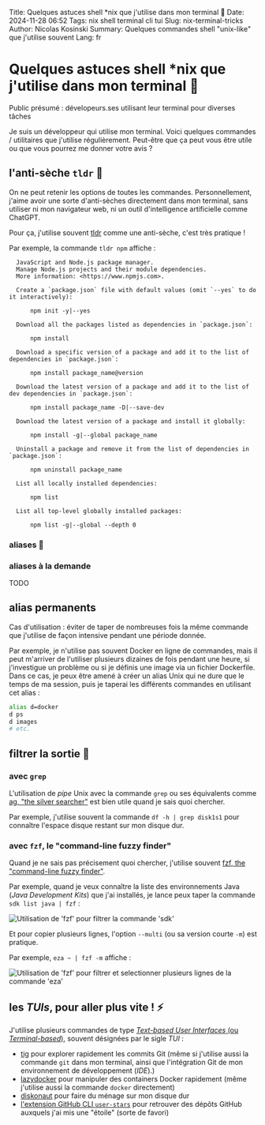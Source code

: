 Title: Quelques astuces shell *nix que j'utilise dans mon terminal 🧙
Date: 2024-11-28 06:52
Tags: nix shell terminal cli tui
Slug: nix-terminal-tricks
Author: Nicolas Kosinski
Summary: Quelques commandes shell "unix-like" que j'utilise souvent
Lang: fr
# Quelques astuces shell *nix que j'utilise dans mon terminal 🧙

Public présumé : dévelopeurs.ses utilisant leur terminal pour diverses tâches

Je suis un développeur qui utilise mon terminal. Voici quelques commandes / utilitaires que j'utilise régulièrement. Peut-être que ça peut vous être utile ou que vous pourrez me donner votre avis ?


## l'anti-sèche `tldr` 📝

On ne peut retenir les options de toutes les commandes. Personnellement, j'aime avoir une sorte d'anti-sèches directement dans mon terminal, sans utiliser ni mon navigateur web, ni un outil d'intelligence artificielle comme ChatGPT. 


Pour ça, j'utilise souvent [tldr](https://tldr.sh) comme une anti-sèche, c'est très pratique !

Par exemple, la commande `tldr npm` affiche :

```
  JavaScript and Node.js package manager.
  Manage Node.js projects and their module dependencies.
  More information: <https://www.npmjs.com>.

  Create a `package.json` file with default values (omit `--yes` to do it interactively):

      npm init -y|--yes

  Download all the packages listed as dependencies in `package.json`:

      npm install

  Download a specific version of a package and add it to the list of dependencies in `package.json`:

      npm install package_name@version

  Download the latest version of a package and add it to the list of dev dependencies in `package.json`:

      npm install package_name -D|--save-dev

  Download the latest version of a package and install it globally:

      npm install -g|--global package_name

  Uninstall a package and remove it from the list of dependencies in `package.json`:

      npm uninstall package_name

  List all locally installed dependencies:

      npm list

  List all top-level globally installed packages:

      npm list -g|--global --depth 0
```

### aliases 📛

### aliases à la demande

TODO

## alias permanents

Cas d'utilisation : éviter de taper de nombreuses fois la même commande que j'utilise de façon intensive pendant une période donnée.


Par exemple, je n'utilise pas souvent Docker en ligne de commandes, mais il peut m'arriver de l'utiliser plusieurs dizaines de fois pendant une heure, si j'investigue un problème ou si je définis une image via un fichier Dockerfile.
Dans ce cas, je peux être amené à créer un alias Unix qui ne dure que le temps de ma session, puis je taperai les différents commandes en utilisant cet alias :

```sh
alias d=docker
d ps
d images
# etc.
```

## filtrer la sortie 🔎

### avec `grep`

L'utilisation de _pipe_ Unix avec la commande `grep` ou ses équivalents comme [ag, "the silver searcher"](https://github.com/ggreer/the_silver_searcher) est bien utile quand je sais quoi chercher.

Par exemple, j'utilise souvent la commande `df -h | grep disk1s1` pour connaître l'espace disque restant sur mon disque dur.

### avec `fzf`, le "command-line fuzzy finder"

Quand je ne sais pas précisement quoi chercher, j'utilise souvent [fzf, the "command-line fuzzy finder"](https://junegunn.github.io/fzf/).

Par exemple, quand je veux connaître la liste des environnements Java (_Java Development Kits_) que j'ai installés, je lance peux taper la commande `sdk list java | fzf` :

![Utilisation de 'fzf' pour filtrer la commande 'sdk'](images/nix-terminal-tricks-fzf-sdk.gif")

Et pour copier plusieurs lignes, l'option `--multi` (ou sa version courte `-m`) est pratique.

Par exemple, `eza ~ | fzf -m` affiche :

![Utilisation de 'fzf' pour filtrer et selectionner plusieurs lignes de la commande 'eza'](images/nix-terminal-tricks-fzf-m-eza.gif")

## les _TUIs_, pour aller plus vite ! ⚡️

J'utilise plusieurs commandes de type [_Text-based User Interfaces_ (ou _Terminal-based_)](https://en.wikipedia.org/wiki/Text-based_user_interface), souvent désignées par le sigle _TUI_ :
- [tig](https://jonas.github.io/tig/) pour explorer rapidement les commits Git (même si j'utilise aussi la commande `git` dans mon terminal, ainsi que l'intégration Git de mon environnement de développement (_IDE_).)
- [lazydocker](https://github.com/jesseduffield/lazydocker) pour manipuler des containers Docker rapidement (même j'utilise aussi la commande `docker` directement)
- [diskonaut](https://github.com/imsnif/diskonaut) pour faire du ménage sur mon disque dur
- [l'extension GitHub CLI `user-stars`]([url](https://github.com/korosuke613/gh-user-stars?tab=readme-ov-file)) pour retrouver des dépôts GitHub auxquels j'ai mis une "étoile" (sorte de favori)
